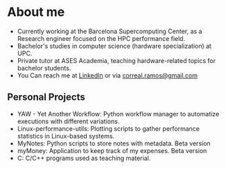 
# About me
* Currently working at the Barcelona Supercomputing Center, as a Research engineer focused on the HPC performance field.
* Bachelor's studies in computer science (hardware specialization) at UPC.
* Private tutor at ASES Academia, teaching hardware-related topics for bachelor students.
* You Can reach me at [LinkedIn](https://www.linkedin.com/in/victor-correal-ramos/) or via [correal.ramos@gmail.com](mailto:correal.ramos@gmail.com)

## Personal Projects
* YAW - Yet Another Workflow: Python workflow manager to automatize executions with different variations.
* Linux-performance-utils: Plotting scripts to gather performance statistics in Linux-based systems.
* MyNotes: Python scripts to store notes with metadata. Beta version
* myMoney: Application to keep track of my expenses. Beta version
* C: C/C++ programs used as teaching material.

